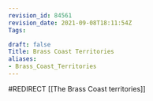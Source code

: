 ```yaml
---
revision_id: 84561
revision_date: 2021-09-08T18:11:54Z
Tags:

draft: false
Title: Brass Coast Territories
aliases:
- Brass_Coast_Territories
---
```

#REDIRECT [[The Brass Coast territories]]